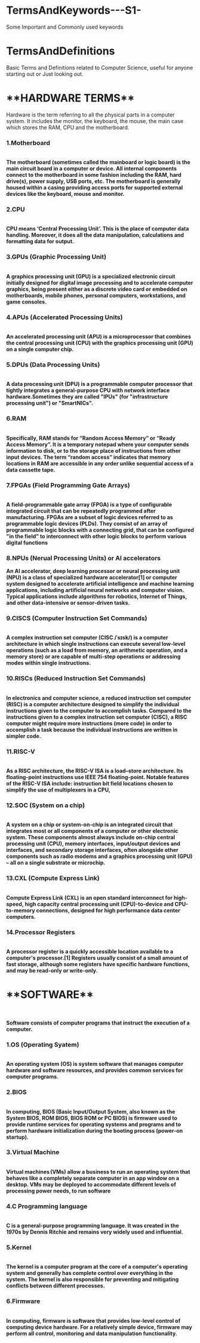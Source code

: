 # TermsAndKeywords---S1-
Some Important and Commonly used keywords 
# TermsAndDefinitions
Basic Terms and Definitions related to Computer Science, useful for anyone starting out or Just looking out.

<h1>**HARDWARE TERMS**</h1>
<body>
Hardware is the term referring to all the physical parts in a computer system. It includes the monitor, the keyboard, the mouse, the main case which stores the RAM, CPU and the motherboard.

<h3><b>1.Motherboard</h3><br>
The motherboard (sometimes called the mainboard or logic board) is the main circuit board in a computer or device. All internal components connect to the motherboard in some fashion including the RAM, hard drive(s), power supply, USB ports, etc.
The motherboard is generally housed within a casing providing access ports for supported external devices like the keyboard, mouse and monitor.

<h3><b>2.CPU</h3>  <br>
CPU means ‘Central Processing Unit’. This is the place of computer data handling. Moreover, it does all the data manipulation, calculations and formatting data for output. 

<h3><b>3.GPUs (Graphic Processing Unit)</b></h3><br>
A graphics processing unit (GPU) is a specialized electronic circuit initially designed for digital image processing and to accelerate computer graphics, being present either as a discrete video card or embedded on motherboards, mobile phones, personal computers, workstations, and game consoles.

<h3><b>4.APUs (Accelerated Processing Units)</b></h3><br>
An accelerated processing unit (APU) is a microprocessor that combines the central processing unit (CPU) with the graphics processing unit (GPU) on a single computer chip.

<h3><b>5.DPUs (Data Processing Units)</h3><br>
  A data processing unit (DPU) is a programmable computer processor that tightly integrates a general-purpose CPU with network interface hardware.Sometimes they are called "IPUs" (for "infrastructure processing unit") or "SmartNICs".

<h3><b>6.RAM</h3> <br>
Specifically, RAM stands for “Random Access Memory” or “Ready Access Memory”. It is a temporary notepad where your computer sends information to disk, or to the storage place of instructions from other input devices. The term “random access” indicates that memory locations in RAM are accessible in any order unlike sequential access of a data cassette tape.

<h3><b>7.FPGAs (Field Programming Gate Arrays)</b></h3><br>
A field-programmable gate array (FPGA) is a type of configurable integrated circuit that can be repeatedly programmed after manufacturing. FPGAs are a subset of logic devices referred to as programmable logic devices (PLDs). They consist of an array of programmable logic blocks with a connecting grid, that can be configured "in the field" to interconnect with other logic blocks to perform various digital functions

<h3><b>8.NPUs (Nerual Processing Units) or AI accelerators</h3>
An AI accelerator, deep learning processor or neural processing unit (NPU) is a class of specialized hardware accelerator[1] or computer system designed to accelerate artificial intelligence and machine learning applications, including artificial neural networks and computer vision. Typical applications include algorithms for robotics, Internet of Things, and other data-intensive or sensor-driven tasks.
  
<h3><b>9.CISCS (Computer Instruction Set Commands)</h3><br>
A complex instruction set computer (CISC /ˈsɪsk/) is a computer architecture in which single instructions can execute several low-level operations (such as a load from memory, an arithmetic operation, and a memory store) or are capable of multi-step operations or addressing modes within single instructions.

<h3><b>10.RISCs (Reduced Instruction Set Commands)</h3><br>
In electronics and computer science, a reduced instruction set computer (RISC) is a computer architecture designed to simplify the individual instructions given to the computer to accomplish tasks. Compared to the instructions given to a complex instruction set computer (CISC), a RISC computer might require more instructions (more code) in order to accomplish a task because the individual instructions are written in simpler code.

<h3><b>11.RISC-V</h3>  <br>
As a RISC architecture, the RISC-V ISA is a load–store architecture. Its floating-point instructions use IEEE 754 floating-point. Notable features of the RISC-V ISA include: instruction bit field locations chosen to simplify the use of multiplexers in a CPU,

<h3><b>12.SOC (System on a chip)</h3><br>
A system on a chip or system-on-chip is an integrated circuit that integrates most or all components of a computer or other electronic system. These components almost always include on-chip central processing unit (CPU), memory interfaces, input/output devices and interfaces, and secondary storage interfaces, often alongside other components such as radio modems and a graphics processing unit (GPU) – all on a single substrate or microchip.

<h3><b>13.CXL (Compute Express Link)</h3><br>
Compute Express Link (CXL) is an open standard interconnect for high-speed, high capacity central processing unit (CPU)-to-device and CPU-to-memory connections, designed for high performance data center computers.

<h3><b>14.Processor Registers</h3><br>
A processor register is a quickly accessible location available to a computer's processor.[1] Registers usually consist of a small amount of fast storage, although some registers have specific hardware functions, and may be read-only or write-only.

<h1>**SOFTWARE**</h1> <br>

Software consists of computer programs that instruct the execution of a computer.

<h3><b>1.OS (Operating Syatem)</b></h3><br>
An operating system (OS) is system software that manages computer hardware and software resources, and provides common services for computer programs. 



<h3><b>2.BIOS</b></h3><br>
In computing, BIOS (Basic Input/Output System, also known as the System BIOS, ROM BIOS, BIOS ROM or PC BIOS) is firmware used to provide runtime services for operating systems and programs and to perform hardware initialization during the booting process (power-on startup).

<h3><b>3.Virtual Machine</b></h3><br>
Virtual machines (VMs) allow a business to run an operating system that behaves like a completely separate computer in an app window on a desktop. VMs may be deployed to accommodate different levels of processing power needs, to run software

<h3><b>4.C Programming language</b></h3><br>
C is a general-purpose programming language. It was created in the 1970s by Dennis Ritchie and remains very widely used and influential.

<h3><b>5.Kernel</b></h3><br>
The kernel is a computer program at the core of a computer's operating system and generally has complete control over everything in the system. The kernel is also responsible for preventing and mitigating conflicts between different processes.
<h3><b>6.Firmware</b></h3><br>
In computing, firmware is software that provides low-level control of computing device hardware. For a relatively simple device, firmware may perform all control, monitoring and data manipulation functionality.



<h3><b></h3><br>
</body>
